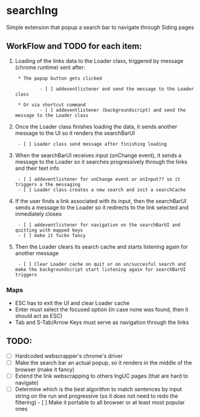 # searchIng

Simple extension that popup a search bar to navigate through Siding pages

## WorkFlow and TODO for each item:

1. Loading of the links data to the Loader class, triggered by message (chrome.runtime) sent after:

        * The popup button gets clicked 

                - [ ] addeventlistener and send the message to the Loader class

        * Or via shortcut command
                - [ ] addeventlistener (backgroundscript) and send the message to the Loader class

2. Once the Loader class finishes loading the data, it sends another message to the UI so it renders the searchBarUI
        
        - [ ] Loader class send message after finishing loading

3. When the searchBarUI receives input (onChange event), it sends a message to the Loader so it searches progressively through the links and their text info

        - [ ] addeventlistener for onChange event or onInput?? so it triggers a the messaging
        - [ ] Loader class creates a new search and init a searchCache

4. If the user finds a link associated with its input, then the searchBarUI sends a message to the Loader so it redirects to the link selected and inmediately closes

        - [ ] addeventlistener for navigation on the searchBarUI and quitting with mapped keys
        - [ ] make it fuckn fancy

5. Then the Loader clears its search cache and starts listening again for another message

        - [ ] Clear Loader cache on quit or on un/succesful search and make the backgroundscript start listening again for searchBarUI triggers

### Maps

- ESC has to exit the UI and clear Loader cache
- Enter must select the focused option (in case none was found, then it should act as ESC)
- Tab and S-Tab/Arrow Keys must serve as navigation through the links

## TODO:

- [ ] Hardcoded webscrapper's chrome's driver
- [ ] Make the search bar an actual popup, so it renders in the middle of the browser (make it fancy)
- [ ] Extend the link webscrapping to others IngUC pages (that are hard to navigate)
- [ ] Determine which is the best algorithm to match sentences by input string on the run and progressive (so it does not need to redo the filtering) - [ ] Make it portable to all browser or at least most popular ones
